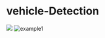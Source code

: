 # vehicle-Detection

![]([https://github.com/BasemElbarashy/vehicle-Detection/blob/master/Figures/visualizedFilters.png)
![example1](GifFiles/Group_B_dataset_2.gif)
